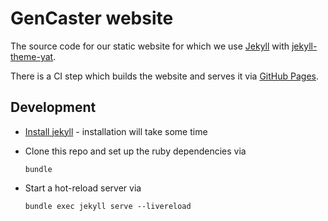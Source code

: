 # GenCaster website

The source code for our static website for which we use [Jekyll](https://jekyllrb.com/) with [jekyll-theme-yat](https://github.com/jeffreytse/jekyll-theme-yat).

There is a CI step which builds the website and serves it via [GitHub Pages](https://pages.github.com/).

## Development

* [Install jekyll](https://jekyllrb.com/docs/installation/macos/) - installation will take some time
* Clone this repo and set up the ruby dependencies via

  ```shell
  bundle
  ```
  
* Start a hot-reload server via 
  
  ```shell
  bundle exec jekyll serve --livereload
  ```

